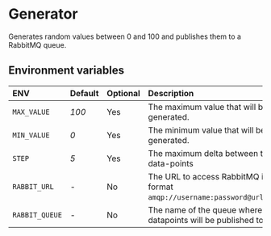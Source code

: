 # Generator

Generates random values between 0 and 100 and publishes them to a RabbitMQ queue.

## Environment variables

| ENV            | Default | Optional | Description                                                                    |
|:---------------|:--------|----------|:-------------------------------------------------------------------------------|
| `MAX_VALUE`    | _100_   | Yes      | The maximum value that will be generated.                                      |
| `MIN_VALUE`    | _0_     | Yes      | The minimum value that will be generated.                                      |
| `STEP`         | _5_     | Yes      | The maximum delta between two data-points                                      |
| `RABBIT_URL`   | _-_     | No       | The URL to access RabbitMQ in the format `amqp://username:password@url:5672/`. |
| `RABBIT_QUEUE` | _-_     | No       | The name of the queue where the datapoints will be published to.               |
